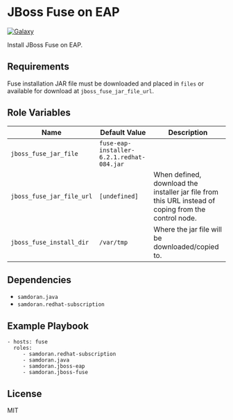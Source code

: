 JBoss Fuse on EAP
=========
[![Galaxy](https://img.shields.io/badge/galaxy-samdoran.jboss--fuse-blue.svg?style=flat)](https://galaxy.ansible.com/samdoran/jboss-fuse)

Install JBoss Fuse on EAP.

Requirements
------------

Fuse installation JAR file must be downloaded and placed in `files` or available for download at `jboss_fuse_jar_file_url`.

Role Variables
--------------

| Name              | Default Value       | Description          |
|-------------------|---------------------|----------------------|
| `jboss_fuse_jar_file` | `fuse-eap-installer-6.2.1.redhat-084.jar` |  |
| `jboss_fuse_jar_file_url` | `[undefined]` | When defined, download the installer jar file from this URL instead of coping from the control node. |
| `jboss_fuse_install_dir` | `/var/tmp` | Where the jar file will be downloaded/copied to. |


Dependencies
------------

- `samdoran.java`
- `samdoran.redhat-subscription`

Example Playbook
----------------

    - hosts: fuse
      roles:
         - samdoran.redhat-subscription
         - samdoran.java
         - samdoran.jboss-eap
         - samdoran.jboss-fuse

License
-------

MIT
